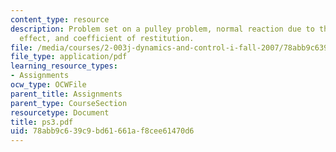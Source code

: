 ```yaml
---
content_type: resource
description: Problem set on a pulley problem, normal reaction due to the Coriolis
  effect, and coefficient of restitution.
file: /media/courses/2-003j-dynamics-and-control-i-fall-2007/78abb9c639c9bd61661af8cee61470d6_ps3.pdf
file_type: application/pdf
learning_resource_types:
- Assignments
ocw_type: OCWFile
parent_title: Assignments
parent_type: CourseSection
resourcetype: Document
title: ps3.pdf
uid: 78abb9c6-39c9-bd61-661a-f8cee61470d6
---
```

